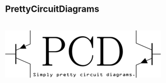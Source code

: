 <div style="height:100px;">
    <p align="center">
    <h1>PrettyCircuitDiagrams</h1>
    <br><br>
    <img src="website/assets/logo.svg">
    </p>
</div>

